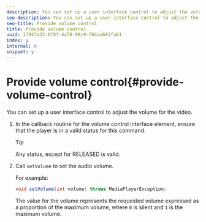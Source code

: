 ```yaml
---
description: You can set up a user interface control to adjust the volume for the video.
seo-description: You can set up a user interface control to adjust the volume for the video.
seo-title: Provide volume control
title: Provide volume control
uuid: 17947a32-0f8f-4a78-98c9-f64aa662fa61
index: y
internal: n
snippet: y
---
```


# Provide volume control{#provide-volume-control}

You can set up a user interface control to adjust the volume for the video.

1. In the callback routine for the volume control interface element, ensure that the player is in a valid status for this command.

   >[!TIP]
   >
   >Any status, except for RELEASED is valid.

1. Call `setVolume` to set the audio volume.

   For example: 

   ```java
   void setVolume(int volume) throws MediaPlayerException;
   ```

   The value for the volume represents the requested volume expressed as a proportion of the maximum volume, where `0` is silent and `1` is the maximum volume. 

